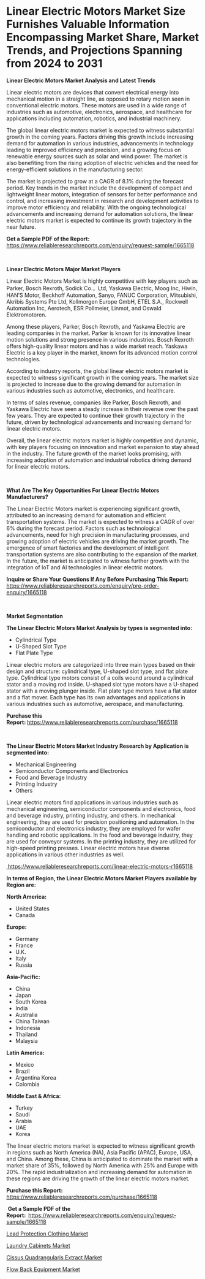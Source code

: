 <p><h1>Linear Electric Motors Market Size Furnishes Valuable Information Encompassing Market Share, Market Trends, and Projections Spanning from 2024 to 2031</h1></p><p><strong>Linear Electric Motors Market Analysis and Latest Trends</strong></p>
<p><p>Linear electric motors are devices that convert electrical energy into mechanical motion in a straight line, as opposed to rotary motion seen in conventional electric motors. These motors are used in a wide range of industries such as automotive, electronics, aerospace, and healthcare for applications including automation, robotics, and industrial machinery.</p><p>The global linear electric motors market is expected to witness substantial growth in the coming years. Factors driving this growth include increasing demand for automation in various industries, advancements in technology leading to improved efficiency and precision, and a growing focus on renewable energy sources such as solar and wind power. The market is also benefiting from the rising adoption of electric vehicles and the need for energy-efficient solutions in the manufacturing sector.</p><p>The market is projected to grow at a CAGR of 8.1% during the forecast period. Key trends in the market include the development of compact and lightweight linear motors, integration of sensors for better performance and control, and increasing investment in research and development activities to improve motor efficiency and reliability. With the ongoing technological advancements and increasing demand for automation solutions, the linear electric motors market is expected to continue its growth trajectory in the near future.</p></p>
<p><strong>Get a Sample PDF of the Report:&nbsp;</strong> <a href="https://www.reliableresearchreports.com/enquiry/request-sample/1665118">https://www.reliableresearchreports.com/enquiry/request-sample/1665118</a></p>
<p>&nbsp;</p>
<p><strong>Linear Electric Motors Major Market Players</strong></p>
<p><p>Linear Electric Motors Market is highly competitive with key players such as Parker, Bosch Rexroth, Sodick Co.，Ltd, Yaskawa Electric, Moog Inc, Hiwin, HAN’S Motor, Beckhoff Automation, Sanyo, FANUC Corporation, Mitsubishi, Akribis Systems Pte Ltd, Kollmorgen Europe GmbH, ETEL S.A., Rockwell Automation Inc, Aerotech, ESR Pollmeier, Linmot, and Oswald Elektromotoren.</p><p>Among these players, Parker, Bosch Rexroth, and Yaskawa Electric are leading companies in the market. Parker is known for its innovative linear motion solutions and strong presence in various industries. Bosch Rexroth offers high-quality linear motors and has a wide market reach. Yaskawa Electric is a key player in the market, known for its advanced motion control technologies.</p><p>According to industry reports, the global linear electric motors market is expected to witness significant growth in the coming years. The market size is projected to increase due to the growing demand for automation in various industries such as automotive, electronics, and healthcare.</p><p>In terms of sales revenue, companies like Parker, Bosch Rexroth, and Yaskawa Electric have seen a steady increase in their revenue over the past few years. They are expected to continue their growth trajectory in the future, driven by technological advancements and increasing demand for linear electric motors.</p><p>Overall, the linear electric motors market is highly competitive and dynamic, with key players focusing on innovation and market expansion to stay ahead in the industry. The future growth of the market looks promising, with increasing adoption of automation and industrial robotics driving demand for linear electric motors.</p></p>
<p>&nbsp;</p>
<p><strong>What Are The Key Opportunities For Linear Electric Motors Manufacturers?</strong></p>
<p><p>The Linear Electric Motors market is experiencing significant growth, attributed to an increasing demand for automation and efficient transportation systems. The market is expected to witness a CAGR of over 6% during the forecast period. Factors such as technological advancements, need for high precision in manufacturing processes, and growing adoption of electric vehicles are driving the market growth. The emergence of smart factories and the development of intelligent transportation systems are also contributing to the expansion of the market. In the future, the market is anticipated to witness further growth with the integration of IoT and AI technologies in linear electric motors.</p></p>
<p><strong>Inquire or Share Your Questions If Any Before Purchasing This Report:</strong> <a href="https://www.reliableresearchreports.com/enquiry/pre-order-enquiry/1665118">https://www.reliableresearchreports.com/enquiry/pre-order-enquiry/1665118</a></p>
<p>&nbsp;</p>
<p><strong>Market Segmentation</strong></p>
<p><strong>The Linear Electric Motors Market Analysis by types is segmented into:</strong></p>
<p><ul><li>Cylindrical Type</li><li>U-Shaped Slot Type</li><li>Flat Plate Type</li></ul></p>
<p><p>Linear electric motors are categorized into three main types based on their design and structure: cylindrical type, U-shaped slot type, and flat plate type. Cylindrical type motors consist of a coils wound around a cylindrical stator and a moving rod inside. U-shaped slot type motors have a U-shaped stator with a moving plunger inside. Flat plate type motors have a flat stator and a flat mover. Each type has its own advantages and applications in various industries such as automotive, aerospace, and manufacturing.</p></p>
<p><strong>Purchase this Report:&nbsp;</strong><a href="https://www.reliableresearchreports.com/purchase/1665118">https://www.reliableresearchreports.com/purchase/1665118</a></p>
<p>&nbsp;</p>
<p><strong>The Linear Electric Motors Market Industry Research by Application is segmented into:</strong></p>
<p><ul><li>Mechanical Engineering</li><li>Semiconductor Components and Electronics</li><li>Food and Beverage Industry</li><li>Printing Industry</li><li>Others</li></ul></p>
<p><p>Linear electric motors find applications in various industries such as mechanical engineering, semiconductor components and electronics, food and beverage industry, printing industry, and others. In mechanical engineering, they are used for precision positioning and automation. In the semiconductor and electronics industry, they are employed for wafer handling and robotic applications. In the food and beverage industry, they are used for conveyor systems. In the printing industry, they are utilized for high-speed printing presses. Linear electric motors have diverse applications in various other industries as well.</p></p>
<p><a href="https://www.reliableresearchreports.com/linear-electric-motors-r1665118">&nbsp;https://www.reliableresearchreports.com/linear-electric-motors-r1665118</a></p>
<p><strong>In terms of Region, the Linear Electric Motors Market Players available by Region are:</strong></p>
<p>
    <p> <strong> North America: </strong>
        <ul>
            <li>United States</li>
            <li>Canada</li>
        </ul>
        </p> 
    <p> <strong> Europe: </strong>
        <ul>
            <li>Germany</li>
            <li>France</li>
            <li>U.K.</li>
            <li>Italy</li>
            <li>Russia</li>
        </ul>
        </p> 
    <p> <strong> Asia-Pacific: </strong>
        <ul>
            <li>China</li>
            <li>Japan</li>
            <li>South Korea</li>
            <li>India</li>
            <li>Australia</li>
            <li>China Taiwan</li>
            <li>Indonesia</li>
            <li>Thailand</li>
            <li>Malaysia</li>
        </ul>
        </p> 
    <p> <strong> Latin America: </strong>
        <ul>
            <li>Mexico</li>
            <li>Brazil</li>
            <li>Argentina Korea</li>
            <li>Colombia</li>
        </ul>
        </p> 
    <p> <strong> Middle East & Africa: </strong>
        <ul>
            <li>Turkey</li>
            <li>Saudi</li>
            <li>Arabia</li>
            <li>UAE</li>
            <li>Korea</li>
        </ul>
    </p>
    </p>
<p><p>The linear electric motors market is expected to witness significant growth in regions such as North America (NA), Asia Pacific (APAC), Europe, USA, and China. Among these, China is anticipated to dominate the market with a market share of 35%, followed by North America with 25% and Europe with 20%. The rapid industrialization and increasing demand for automation in these regions are driving the growth of the linear electric motors market.</p></p>
<p><strong>Purchase this Report: </strong><a href="https://www.reliableresearchreports.com/purchase/1665118">https://www.reliableresearchreports.com/purchase/1665118</a></p>
<p>&nbsp;<strong>Get a Sample PDF of the Report:&nbsp;&nbsp;</strong><a href="https://www.reliableresearchreports.com/enquiry/request-sample/1665118">https://www.reliableresearchreports.com/enquiry/request-sample/1665118</a></p>
<p><strong></strong></p>
<p><p><a href="https://github.com/jj19131/Market-Research-Report-List-2/blob/main/lead-protection-clothing-market.md">Lead Protection Clothing Market</a></p><p><a href="https://github.com/marloy8/Market-Research-Report-List-4/blob/main/laundry-cabinets-market.md">Laundry Cabinets Market</a></p><p><a href="https://www.linkedin.com/pulse/cissus-quadrangularis-extract-market-key-successful-business-swuhc">Cissus Quadrangularis Extract Market</a></p><p><a href="https://www.linkedin.com/pulse/flow-back-equipment-market-size-outlook-forecast-2024-2031-hannibex-m4zlf">Flow Back Equipment Market</a></p></p>